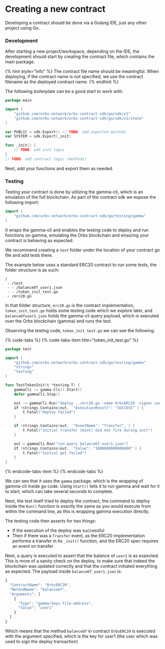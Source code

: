 # Creating a new contract

Developing a contract should be done via a Golang IDE, just any other project using Go.

### Development

After starting a new project/workspace, depending on the IDE, the development should start by creating the contract file, which contains the main package.

{% hint style="info" %}
The contract file name should be meaningful. When deploying, if the contract name is not specified, we use the contract filename as the deployed contract name.
{% endhint %}

The following boilerplate can be a good start to work with:

```go
package main

import (
    "github.com/orbs-network/orbs-contract-sdk/go/sdk/v1"
    "github.com/orbs-network/orbs-contract-sdk/go/sdk/v1/state"
)

var PUBLIC = sdk.Export() // TODO: add exported methods
var SYSTEM = sdk.Export(_init)

func _init() {
    // TODO: add init logic
}
// TODO: add contract logic (methods)
```

Next, add your functions and export them as needed.

### Testing

Testing your contract is done by utilizing the gamma-cli, which is an emulation of the full blockchain. As part of the contract sdk we expose the following import:

```go
import (
    "github.com/orbs-network/orbs-contract-sdk/go/testing/gamma"
)
```

It wraps the gamma-cli and enables the testing code to deploy and run functions on gamma, emulating the Orbs blockchain and ensuring your contract is behaving as expected.

We recommend creating a `test` folder under the location of your contract go file and add tests there. 

The example below uses a standard ERC20 contract to run some tests, the folder structure is as such:

```text
/
 - /test
 - - /balanceOf_user1.json
 - - /token_init_test.go
 - /erc20.go
```

In that folder structure, `erc20.go` is the contract implementation, `token_init_test.go` holds some testing code which we explore later, and `balanceOfuser1.json` holds the gamma-cli query payload, which is executed over the Orbs blockchain (gamma) and runs the test.

Observing the testing code, `token_init_test.go` we can see the following:

{% code-tabs %}
{% code-tabs-item title="token\_init\_test.go" %}
```go
package test

import (
    "github.com/orbs-network/orbs-contract-sdk/go/testing/gamma"
    "strings"
    "testing"
)

func TestTokenInit(t *testing.T) {
    gammaCli := gamma.Cli().Start()
    defer gammaCli.Stop()

    out := gammaCli.Run("deploy ../erc20.go -name OrbsERC20 -signer user1")
    if !strings.Contains(out, `"ExecutionResult": "SUCCESS"`) {
        t.Fatal("deploy failed")
    }

    if !strings.Contains(out, `"EventName": "Transfer",`) {
        t.Fatal("initial transfer (mint) did not fire during init")
    }

    out = gammaCli.Run("run-query balanceOf-user1.json")
    if !strings.Contains(out, `"Value": "1000000000000000"`) {
        t.Fatal("initial get failed")
    }
}
```
{% endcode-tabs-item %}
{% endcode-tabs %}

We can see that it uses the `gamma` package, which is the wrapping of gamma-cli inside go code. Using `Start()` tells it to run gamma and wait for it to start, which can take several seconds to complete.

Next, the test itself tried to deploy the contract, the command to deploy inside the `Run()` function is exactly the same as you would execute from within the command line, as this is wrapping gamma execution directly.

The testing code then asserts for two things:

* If the execution of the deploy was successful
* Then if there was a `Transfer` event, as the ERC20 implementation performs a transfer in its `_init()` function, and the ERC20 spec requires an event on transfer

Next, a query is executed to assert that the balance of `user1` is as expected. This is more of a sanity check on the deploy, to make sure that indeed the blockchain was updated correctly and that the contract initiated everything as expected. The payload inside `balanceOf_user1.json` is:

```javascript
{
  "ContractName": "OrbsERC20",
  "MethodName": "balanceOf",
  "Arguments": [
    {
      "Type": "gamma:keys-file-address",
      "Value": "user1"
    }
  ]
}
```

Which means that the method `balanceOf` in contract `OrbsERC20` is executed with the argument specified, which is the key for user1 \(the user which was used to sign the deploy transaction\)



